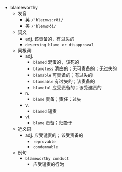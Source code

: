 - blameworthy
  - 发音
    - 英 `/'bleɪmwɜːrði/`
    - 美 `/'blemwɝði/`
  - 词义
    - adj. 该责备的，有过失的
    - `deserving blame or disapproval`
  - 同根词
    - adj.
      - `blamed` 混蛋的，该死的
      - `blameless` 清白的；无可责备的；无过失的
      - `blamable` 可责备的；有过失的
      - `blameable` 有过失的；该责备的
      - `blameful` 应受责备的；该受谴责的
    - n.
      - `blame` 责备；责任；过失
    - v.
      - `blamed` 谴责
    - vt.
      - `blame` 责备；归咎于
  - 近义词
    - adj. 应受谴责的；该受责备的
      - `reprovable`
      - `condemnable`
  - 例句
    - `blameworthy conduct`
      - 应受谴责的行为

